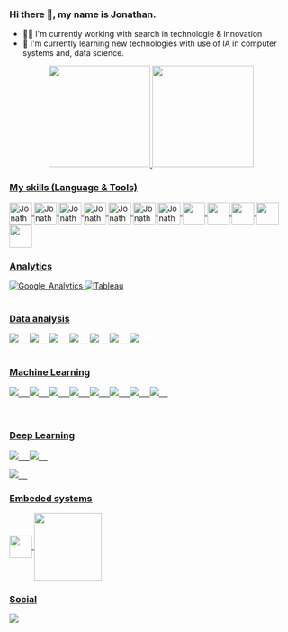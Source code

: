 ### Hi there 👋,  my name is Jonathan.

- 🕵️‍♂️ I'm currently working with search in technologie & innovation
- 🌱 I'm currently learning new technologies with use of IA in computer systems and, data science.                                                                 

<div align="center">
  <a href="https://github.com/JonathanCristovao">
  <img height="180em" src="https://github-readme-stats.vercel.app/api?username=JonathanCristovao&show_icons=true&theme=dark&include_all_commits=true&count_private=true"/>
  <img height="180em" src="https://github-readme-stats.vercel.app/api/top-langs/?username=JonathanCristovao&layout=compact&langs_count=16&theme=dark&include_all_commits=true&count_private=true"/>
    </div>
    
  
### My skills (Language & Tools)
<div style="display: inline_block><br>

<img align ="center" alt = "Jonathan-C" hight ="30" width = "40" src="https://cdn.jsdelivr.net/gh/devicons/devicon/icons/c/c-original.svg" />
<img align ="center" alt = "Jonathan-Cplusplus" hight ="30" width = "40" src="https://cdn.jsdelivr.net/gh/devicons/devicon/icons/cplusplus/cplusplus-original.svg" />
<img align ="center" alt = "Jonathan-Python" hight ="30" width = "40" src="https://cdn.jsdelivr.net/gh/devicons/devicon/icons/python/python-original.svg" />
<img align ="center" alt = "Jonathan-TensorFlow" hight ="30" width = "40"src="https://cdn.jsdelivr.net/gh/devicons/devicon/icons/tensorflow/tensorflow-original.svg" />
<img align ="center" alt = "Jonathan-Flutter" hight ="30" width = "40" src="https://cdn.jsdelivr.net/gh/devicons/devicon/icons/flutter/flutter-original.svg" />
<img align ="center" alt = "Jonathan-Firebase" hight ="30" width = "40" src="https://cdn.jsdelivr.net/gh/devicons/devicon/icons/firebase/firebase-plain-wordmark.svg" />                                                                                                                                                     
<img align ="center" alt = "Jonathan-GitHub" hight ="30" width = "40" src="https://cdn.jsdelivr.net/gh/devicons/devicon/icons/github/github-original.svg" />
<img align ="center" alt = "Jonathan-Gitbash" hight ="30" width = "40" src="https://cdn.jsdelivr.net/gh/devicons/devicon/icons/git/git-plain-wordmark.svg" />
<img align ="center" alt alt = "Jonathan-Jupyter" hight ="30" width = "40" src="https://cdn.jsdelivr.net/gh/devicons/devicon/icons/jupyter/jupyter-original-wordmark.svg" />
<img align ="center" alt alt = "Jonathan-Vscode" hight ="30" width = "40" src="https://cdn.jsdelivr.net/gh/devicons/devicon/icons/vscode/vscode-original-wordmark.svg" />
<img align ="center" alt alt = "Jonathan-Linux" hight ="30" width = "40" src="https://cdn.jsdelivr.net/gh/devicons/devicon/icons/linux/linux-original.svg" />
<img align ="center" alt alt = "Jonathan-Postgresql" hight ="30" width = "40"src="https://cdn.jsdelivr.net/gh/devicons/devicon/icons/postgresql/postgresql-original-wordmark.svg" />
<img align ="center" alt alt = "Jonathan-Mysql" hight ="30" width = "40" src="https://cdn.jsdelivr.net/gh/devicons/devicon/icons/mysql/mysql-original-wordmark.svg" />
 
 
 

### Analytics
![Google_Analytics](https://img.shields.io/badge/Google%20Analytics-E37400?style=for-the-badge&logo=google%20analytics&logoColor=white)
![Tableau](https://img.shields.io/badge/Tableau-E97627?style=for-the-badge&logo=Tableau&logoColor=white)
<br/>
<br/>

### Data analysis
<img src="https://img.shields.io/badge/-Numpy-181717?style=for-the-badge&logo=Numpy" />&nbsp;&nbsp;&nbsp;&nbsp;
<img src="https://img.shields.io/badge/-Matplotlib-181717?style=for-the-badge&logo=Matplotlib" />&nbsp;&nbsp;&nbsp;&nbsp;
<img src="https://img.shields.io/badge/-Seaborn-181717?style=for-the-badge&logo=Seaborn" />&nbsp;&nbsp;&nbsp;&nbsp;
<img src="https://img.shields.io/badge/-Pandas-181717?style=for-the-badge&logo=Pandas" />&nbsp;&nbsp;&nbsp;&nbsp;
<img src="https://img.shields.io/badge/-ggplot2-181717?style=for-the-badge&logo=ggplot2" />&nbsp;&nbsp;&nbsp;&nbsp;
<img src="https://img.shields.io/badge/-Plotly-181717?style=for-the-badge&logo=Plotly" />&nbsp;&nbsp;&nbsp;&nbsp;
<img src="https://img.shields.io/badge/-SciPy -181717?style=for-the-badge&logo=SciPy" />&nbsp;&nbsp;&nbsp;&nbsp;
<br/>
<br/>
  
### Machine Learning
<img src="https://img.shields.io/badge/-Machine learning-181717?style=for-the-badge&logo=Machine_learning" />&nbsp;&nbsp;&nbsp;&nbsp;
<img src="https://img.shields.io/badge/-Regression model-181717?style=for-the-badge&logo=Regression_model" />&nbsp;&nbsp;&nbsp;&nbsp;
<img src="https://img.shields.io/badge/-Classification-181717?style=for-the-badge&logo=classification" />&nbsp;&nbsp;&nbsp;&nbsp;
<img src="https://img.shields.io/badge/-Data analysis-181717?style=for-the-badge&logo=Data_analysis" />&nbsp;&nbsp;&nbsp;&nbsp;
<img src="https://img.shields.io/badge/-Recommendation systems-181717?style=for-the-badge&logo=recommendation_systems" />&nbsp;&nbsp;&nbsp;&nbsp;
<img src="https://img.shields.io/badge/-Supervised algorithms-181717?style=for-the-badge&logo=supervised_algorithms" />&nbsp;&nbsp;&nbsp;&nbsp;
<img src="https://img.shields.io/badge/-unsupervised algorithms-181717?style=for-the-badge&logo=unsupervised_algorithms" />&nbsp;&nbsp;&nbsp;&nbsp;
<img src="https://img.shields.io/badge/-Time series-181717?style=for-the-badge&logo=Time_series" />&nbsp;&nbsp;&nbsp;&nbsp;
<br/>
<br/>
<br/>
  
### Deep Learning
<img src="https://img.shields.io/badge/-ANN Artificial neural network-181717?style=for-the-badge&logo=ANN_Artificial_neural_network" />&nbsp;&nbsp;&nbsp;&nbsp;
<img src="https://img.shields.io/badge/-CNN Convolutional-181717?style=for-the-badge&logo= ANN_Convolutional" />&nbsp;&nbsp;&nbsp;&nbsp;
                                                   
<img src="https://img.shields.io/badge/-Computer vision-181717?style=for-the-badge&logo=Computer_Vision" />&nbsp;&nbsp;&nbsp;&nbsp;
  
                                                                                                                                   

### Embeded systems 
 <img align ="center" alt alt = "Jonathan-Arduino" hight ="30" width = "40"  src="https://cdn.jsdelivr.net/gh/devicons/devicon/icons/arduino/arduino-original-wordmark.svg" />    
<img align ="center" alt alt = "Jonathan-Raspberry" hight ="90" width = "120" src="https://cdn.jsdelivr.net/gh/devicons/devicon/icons/raspberrypi/raspberrypi-original-wordmark.svg" />
  
  
### Social
 
   <a href= "https://www.linkedin.com/in/jonathan-cristovao" target="_blank"><img src="https://img.shields.io/badge/LinkedIn-0077B5?style=for-the-badge&logo=linkedin&logoColor=white" target="_blank"></a>
   

   


                                                                                                                                                      
    
